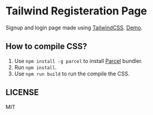 # Tailwind Registeration Page

Signup and login page made using [TailwindCSS](https://tailwindcss.com/). [Demo](https://stuff.shubhamjain.co/tailwind-registeration-page/signup/).

## How to compile CSS?

1. Use `npm install -g parcel` to install [Parcel](https://parceljs.org/) bundler.
2. Run `npm install`.
3. Use `npm run build` to run the compile the CSS.

## LICENSE 
MIT
